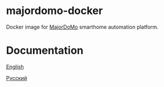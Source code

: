 # majordomo-docker
Docker image for [MajorDoMo](https://github.com/sergejey/majordomo) smarthome automation platform.

# Documentation

[English](doc/en)

[Русский](doc/ru)